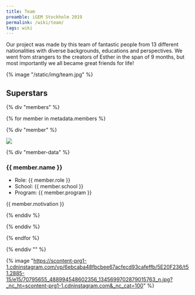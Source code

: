 ```yaml
---
title: Team
preamble: iGEM Stockholm 2019
permalink: /wiki/team/
tags: wiki
---
```


Our project was made by this team of fantastic people from 13 different nationalities with diverse backgrounds, educations and perspectives. We went from strangers to the creators of Esther in the span of 9 months, but most importantly we all became great friends for life!

{% image "/static/img/team.jpg"  %}

## Superstars

{% div "members" %}

{% for member in metadata.members %}

{% div "member" %}

![]({{member.image}})

{% div "member-data" %}

### {{ member.name }}

-   Role: {{ member.role }}
-   School: {{ member.school }}
-   Program: {{ member.program }}

{{ member.motivation }}

{% enddiv %}

{% enddiv %}

{% endfor %}

{% enddiv "" %}

{% image "https://scontent-prg1-1.cdninstagram.com/vp/6ebcaba48fbcbee67acfecd93cafeffb/5E20F236/t51.2885-15/e15/70795655_488994548602356_1345699702879015763_n.jpg?_nc_ht=scontent-prg1-1.cdninstagram.com&_nc_cat=100"  %}

